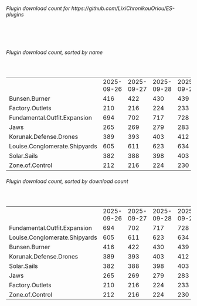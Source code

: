 <h6>Plugin download count for https://github.com/LixiChronikouOriou/ES-plugins</h6><br>
<br>
<h6>Plugin download count, sorted by name</h6><sub><sup><br>
<table>
	<tr>
		<td></td>
		<td>2025-09-26</td>
		<td>2025-09-27</td>
		<td>2025-09-28</td>
		<td>2025-09-29</td>
		<td>2025-09-30</td>
		<td>2025-10-01</td>
		<td>2025-10-02</td>
		<td>today +</td>
	</tr>
	<tr>
		<td>Bunsen.Burner</td>
		<td>416</td>
		<td>422</td>
		<td>430</td>
		<td>439</td>
		<td>444</td>
		<td>453</td>
		<td>454</td>
		<td>+ 1</td>
	</tr>
	<tr>
		<td>Factory.Outlets</td>
		<td>210</td>
		<td>216</td>
		<td>224</td>
		<td>233</td>
		<td>238</td>
		<td>248</td>
		<td>251</td>
		<td>+ 3</td>
	</tr>
	<tr>
		<td>Fundamental.Outfit.Expansion</td>
		<td>694</td>
		<td>702</td>
		<td>717</td>
		<td>728</td>
		<td>735</td>
		<td>746</td>
		<td>747</td>
		<td>+ 1</td>
	</tr>
	<tr>
		<td>Jaws</td>
		<td>265</td>
		<td>269</td>
		<td>279</td>
		<td>283</td>
		<td>288</td>
		<td>299</td>
		<td>301</td>
		<td>+ 2</td>
	</tr>
	<tr>
		<td>Korunak.Defense.Drones</td>
		<td>389</td>
		<td>393</td>
		<td>403</td>
		<td>412</td>
		<td>416</td>
		<td>423</td>
		<td>424</td>
		<td>+ 1</td>
	</tr>
	<tr>
		<td>Louise.Conglomerate.Shipyards</td>
		<td>605</td>
		<td>611</td>
		<td>623</td>
		<td>634</td>
		<td>641</td>
		<td>648</td>
		<td>650</td>
		<td>+ 2</td>
	</tr>
	<tr>
		<td>Solar.Sails</td>
		<td>382</td>
		<td>388</td>
		<td>398</td>
		<td>403</td>
		<td>407</td>
		<td>414</td>
		<td>415</td>
		<td>+ 1</td>
	</tr>
	<tr>
		<td>Zone.of.Control</td>
		<td>212</td>
		<td>216</td>
		<td>224</td>
		<td>230</td>
		<td>239</td>
		<td>248</td>
		<td>249</td>
		<td>+ 1</td>
	</tr>
</table>
</sub></sup>
<h6>Plugin download count, sorted by download count</h6><sub><sup><br>
<table>
	<tr>
		<td></td>
		<td>2025-09-26</td>
		<td>2025-09-27</td>
		<td>2025-09-28</td>
		<td>2025-09-29</td>
		<td>2025-09-30</td>
		<td>2025-10-01</td>
		<td>2025-10-02</td>
		<td>today +</td>
	</tr>
	<tr>
		<td>Fundamental.Outfit.Expansion</td>
		<td>694</td>
		<td>702</td>
		<td>717</td>
		<td>728</td>
		<td>735</td>
		<td>746</td>
		<td>747</td>
		<td>+ 1</td>
	</tr>
	<tr>
		<td>Louise.Conglomerate.Shipyards</td>
		<td>605</td>
		<td>611</td>
		<td>623</td>
		<td>634</td>
		<td>641</td>
		<td>648</td>
		<td>650</td>
		<td>+ 2</td>
	</tr>
	<tr>
		<td>Bunsen.Burner</td>
		<td>416</td>
		<td>422</td>
		<td>430</td>
		<td>439</td>
		<td>444</td>
		<td>453</td>
		<td>454</td>
		<td>+ 1</td>
	</tr>
	<tr>
		<td>Korunak.Defense.Drones</td>
		<td>389</td>
		<td>393</td>
		<td>403</td>
		<td>412</td>
		<td>416</td>
		<td>423</td>
		<td>424</td>
		<td>+ 1</td>
	</tr>
	<tr>
		<td>Solar.Sails</td>
		<td>382</td>
		<td>388</td>
		<td>398</td>
		<td>403</td>
		<td>407</td>
		<td>414</td>
		<td>415</td>
		<td>+ 1</td>
	</tr>
	<tr>
		<td>Jaws</td>
		<td>265</td>
		<td>269</td>
		<td>279</td>
		<td>283</td>
		<td>288</td>
		<td>299</td>
		<td>301</td>
		<td>+ 2</td>
	</tr>
	<tr>
		<td>Factory.Outlets</td>
		<td>210</td>
		<td>216</td>
		<td>224</td>
		<td>233</td>
		<td>238</td>
		<td>248</td>
		<td>251</td>
		<td>+ 3</td>
	</tr>
	<tr>
		<td>Zone.of.Control</td>
		<td>212</td>
		<td>216</td>
		<td>224</td>
		<td>230</td>
		<td>239</td>
		<td>248</td>
		<td>249</td>
		<td>+ 1</td>
	</tr>
</table>
</sub></sup>

